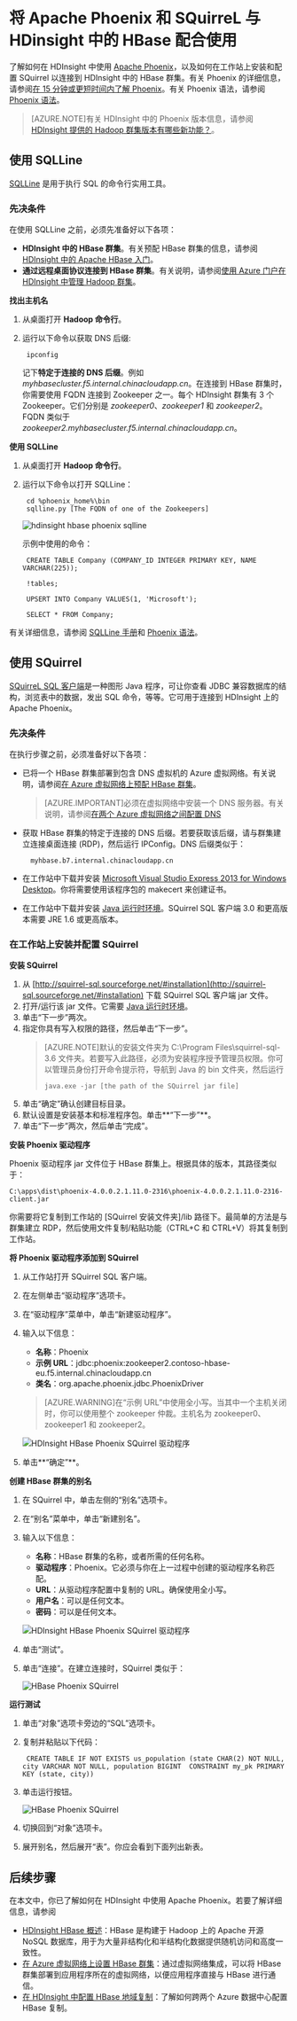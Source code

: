 <properties 
   pageTitle="在 HDInsight 中使用 Apache Phoenix 和 Squirrel | Azure" 
   description="了解如何在 HDInsight 中使用 Apache Phoenix，以及如何在工作站上安装和配置 SQuirrel 以连接到 HDInsight 中的 HBase 群集。" 
   services="hdinsight" 
   documentationCenter="" 
   authors="mumian" 
   manager="paulettm" 
   editor="cgronlun"/>

<tags
   ms.service="hdinsight"
   ms.date="07/29/2015"
   wacn.date="10/03/2015"/>

# 将 Apache Phoenix 和 SQuirreL 与 HDinsight 中的 HBase 配合使用  

了解如何在 HDInsight 中使用 [Apache Phoenix](http://phoenix.apache.org/)，以及如何在工作站上安装和配置 SQuirrel 以连接到 HDInsight 中的 HBase 群集。有关 Phoenix 的详细信息，请参阅[在 15 分钟或更短时间内了解 Phoenix](http://phoenix.apache.org/Phoenix-in-15-minutes-or-less.html)。有关 Phoenix 语法，请参阅 [Phoenix 语法](http://phoenix.apache.org/language/index.html)。

>[AZURE.NOTE]有关 HDInsight 中的 Phoenix 版本信息，请参阅 [HDInsight 提供的 Hadoop 群集版本有哪些新功能？][hdinsight-versions]。

## 使用 SQLLine
[SQLLine](http://sqlline.sourceforge.net/) 是用于执行 SQL 的命令行实用工具。

### 先决条件
在使用 SQLLine 之前，必须先准备好以下各项：

- **HDInsight 中的 HBase 群集**。有关预配 HBase 群集的信息，请参阅 [HDInsight 中的 Apache HBase 入门][hdinsight-hbase-get-started]。
- **通过远程桌面协议连接到 HBase 群集**。有关说明，请参阅[使用 Azure 门户在 HDInsight 中管理 Hadoop 群集][hdinsight-manage-portal]。

**找出主机名**

1. 从桌面打开 **Hadoop 命令行**。
2. 运行以下命令以获取 DNS 后缀:

		ipconfig

	记下**特定于连接的 DNS 后缀**。例如 *myhbasecluster.f5.internal.chinacloudapp.cn*。在连接到 HBase 群集时，你需要使用 FQDN 连接到 Zookeeper 之一。每个 HDInsight 群集有 3 个 Zookeeper。它们分别是 *zookeeper0*、*zookeeper1* 和 *zookeeper2*。FQDN 类似于 *zookeeper2.myhbasecluster.f5.internal.chinacloudapp.cn*。

**使用 SQLLine**

1. 从桌面打开 **Hadoop 命令行**。
2. 运行以下命令以打开 SQLLine：

		cd %phoenix_home%\bin
		sqlline.py [The FQDN of one of the Zookeepers]

	![hdinsight hbase phoenix sqlline][hdinsight-hbase-phoenix-sqlline]

	示例中使用的命令：

		CREATE TABLE Company (COMPANY_ID INTEGER PRIMARY KEY, NAME VARCHAR(225));
		
		!tables;
		
		UPSERT INTO Company VALUES(1, 'Microsoft');
		
		SELECT * FROM Company;

有关详细信息，请参阅 [SQLLine 手册](http://sqlline.sourceforge.net/#manual)和 [Phoenix 语法](http://phoenix.apache.org/language/index.html)。


















## 使用 SQuirrel

[SQuirreL SQL 客户端](http://squirrel-sql.sourceforge.net/)是一种图形 Java 程序，可让你查看 JDBC 兼容数据库的结构，浏览表中的数据，发出 SQL 命令，等等。它可用于连接到 HDInsight 上的 Apache Phoenix。

### 先决条件

在执行步骤之前，必须准备好以下各项：

- 已将一个 HBase 群集部署到包含 DNS 虚拟机的 Azure 虚拟网络。有关说明，请参阅[在 Azure 虚拟网络上预配 HBase 群集][hdinsight-hbase-provision-vnet]。 

	>[AZURE.IMPORTANT]必须在虚拟网络中安装一个 DNS 服务器。有关说明，请参阅[在两个 Azure 虚拟网络之间配置 DNS](/documentation/articles/hdinsight-hbase-geo-replication-configure-DNS)

- 获取 HBase 群集的特定于连接的 DNS 后缀。若要获取该后缀，请与群集建立连接桌面连接 (RDP)，然后运行 IPConfig。DNS 后缀类似于：

		myhbase.b7.internal.chinacloudapp.cn
- 在工作站中下载并安装 [Microsoft Visual Studio Express 2013 for Windows Desktop](https://www.visualstudio.com/products/visual-studio-express-vs.aspx)。你将需要使用该程序包的 makecert 来创建证书。  
- 在工作站中下载并安装 [Java 运行时环境](http://www.oracle.com/technetwork/java/javase/downloads/jre7-downloads-1880261.html)。SQuirrel SQL 客户端 3.0 和更高版本需要 JRE 1.6 或更高版本。  


### 在工作站上安装并配置 SQuirrel

**安装 SQuirrel**

1. 从 [http://squirrel-sql.sourceforge.net/#installation](http://squirrel-sql.sourceforge.net/#installation) 下载 SQuirrel SQL 客户端 jar 文件。
2. 打开/运行该 jar 文件。它需要 [Java 运行时环境](http://www.oracle.com/technetwork/java/javase/downloads/jre7-downloads-1880261.html)。
3. 单击“下一步”两次。
4. 指定你具有写入权限的路径，然后单击“下一步”。
	>[AZURE.NOTE]默认的安装文件夹为 C:\\Program Files\\squirrel-sql-3.6 文件夹。若要写入此路径，必须为安装程序授予管理员权限。你可以管理员身份打开命令提示符，导航到 Java 的 bin 文件夹，然后运行
	>
	>     java.exe -jar [the path of the SQuirrel jar file] 
5. 单击“确定”确认创建目标目录。
6. 默认设置是安装基本和标准程序包。单击**“下一步”**。
7. 单击“下一步”两次，然后单击“完成”。


**安装 Phoenix 驱动程序**

Phoenix 驱动程序 jar 文件位于 HBase 群集上。根据具体的版本，其路径类似于：

	C:\apps\dist\phoenix-4.0.0.2.1.11.0-2316\phoenix-4.0.0.2.1.11.0-2316-client.jar
你需要将它复制到工作站的 [SQuirrel 安装文件夹]/lib 路径下。最简单的方法是与群集建立 RDP，然后使用文件复制/粘贴功能（CTRL+C 和 CTRL+V）将其复制到工作站。

**将 Phoenix 驱动程序添加到 SQuirrel**

1. 从工作站打开 SQuirrel SQL 客户端。
2. 在左侧单击“驱动程序”选项卡。
2. 在“驱动程序”菜单中，单击“新建驱动程序”。
3. 输入以下信息：

	- **名称**：Phoenix
	- **示例 URL**：jdbc:phoenix:zookeeper2.contoso-hbase-eu.f5.internal.chinacloudapp.cn
	- **类名**：org.apache.phoenix.jdbc.PhoenixDriver

	>[AZURE.WARNING]在“示例 URL”中使用全小写。当其中一个主机关闭时，你可以使用整个 zookeeper 仲裁。主机名为 zookeeper0、zookeeper1 和 zookeeper2。

	![HDInsight HBase Phoenix SQuirrel 驱动程序][img-squirrel-driver]
4. 单击**“确定”**。

**创建 HBase 群集的别名**

1. 在 SQuirrel 中，单击左侧的“别名”选项卡。
2. 在“别名”菜单中，单击“新建别名”。
3. 输入以下信息：

	- **名称**：HBase 群集的名称，或者所需的任何名称。
	- **驱动程序**：Phoenix。它必须与你在上一过程中创建的驱动程序名称匹配。
	- **URL**：从驱动程序配置中复制的 URL。确保使用全小写。
	- **用户名**：可以是任何文本。
	- **密码**：可以是任何文本。

	![HDInsight HBase Phoenix SQuirrel 驱动程序][img-squirrel-alias]
4. 单击“测试”。 
5. 单击“连接”。在建立连接时，SQuirrel 类似于：

	![HBase Phoenix SQuirrel][img-squirrel]

**运行测试**

1. 单击“对象”选项卡旁边的“SQL”选项卡。
2. 复制并粘贴以下代码：

		CREATE TABLE IF NOT EXISTS us_population (state CHAR(2) NOT NULL, city VARCHAR NOT NULL, population BIGINT  CONSTRAINT my_pk PRIMARY KEY (state, city))
3. 单击运行按钮。

	![HBase Phoenix SQuirrel][img-squirrel-sql]
4. 切换回到“对象”选项卡。
5. 展开别名，然后展开“表”。你应会看到下面列出新表。
 
## 后续步骤
在本文中，你已了解如何在 HDInsight 中使用 Apache Phoenix。若要了解详细信息，请参阅

- [HDInsight HBase 概述][hdinsight-hbase-overview]：HBase 是构建于 Hadoop 上的 Apache 开源 NoSQL 数据库，用于为大量非结构化和半结构化数据提供随机访问和高度一致性。
- [在 Azure 虚拟网络上设置 HBase 群集][hdinsight-hbase-provision-vnet]：通过虚拟网络集成，可以将 HBase 群集部署到应用程序所在的虚拟网络，以便应用程序直接与 HBase 进行通信。
- [在 HDInsight 中配置 HBase 地域复制](/documentation/articles/hdinsight-hbase-geo-replication)：了解如何跨两个 Azure 数据中心配置 HBase 复制。 

[azure-portal]: https://manage.windowsazure.cn

[hdinsight-versions]: /documentation/articles/hdinsight-component-versioning
[hdinsight-hbase-get-started]: /documentation/articles/hdinsight-hbase-tutorial-get-started
[hdinsight-manage-portal]: /documentation/articles/hdinsight-administer-use-management-portal-v1#connect-to-hdinsight-clusters-by-using-rdp
[hdinsight-hbase-provision-vnet]: /documentation/articles/hdinsight-hbase-provision-vnet
[hdinsight-hbase-overview]: /documentation/articles/hdinsight-hbase-overview
[hdinsight-hbase-phoenix-sqlline]: ./media/hdinsight-hbase-phoenix-squirrel/hdinsight-hbase-phoenix-sqlline.png
[img-certificate]: ./media/hdinsight-hbase-phoenix-squirrel/hdinsight-hbase-vpn-certificate.png
[img-vnet-diagram]: ./media/hdinsight-hbase-phoenix-squirrel/hdinsight-hbase-vnet-point-to-site.png
[img-squirrel-driver]: ./media/hdinsight-hbase-phoenix-squirrel/hdinsight-hbase-squirrel-driver.png
[img-squirrel-alias]: ./media/hdinsight-hbase-phoenix-squirrel/hdinsight-hbase-squirrel-alias.png
[img-squirrel]: ./media/hdinsight-hbase-phoenix-squirrel/hdinsight-hbase-squirrel.png
[img-squirrel-sql]: ./media/hdinsight-hbase-phoenix-squirrel/hdinsight-hbase-squirrel-sql.png

<!---HONumber=71-->